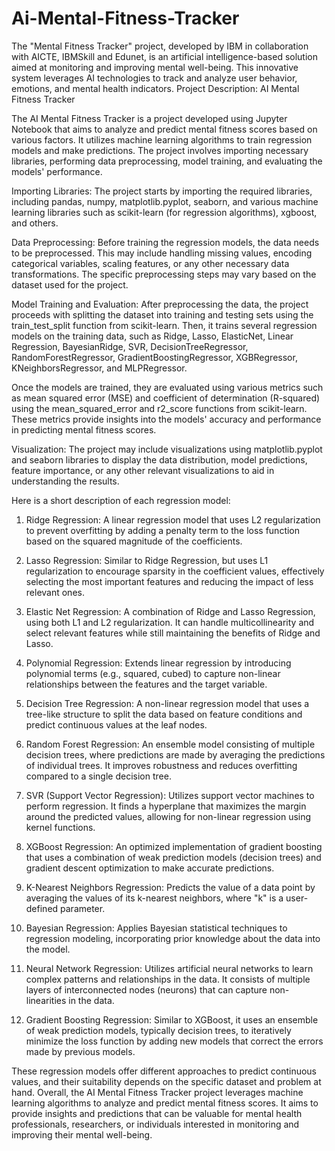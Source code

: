 # Ai-Mental-Fitness-Tracker
The "Mental Fitness Tracker" project, developed by IBM in collaboration with AICTE, IBMSkill and Edunet, is an artificial intelligence-based solution aimed at monitoring and improving mental well-being. This innovative system leverages AI technologies to track and analyze user behavior, emotions, and mental health indicators.
Project Description: AI Mental Fitness Tracker

The AI Mental Fitness Tracker is a project developed using Jupyter Notebook that aims to analyze and predict mental fitness scores based on various factors. It utilizes machine learning algorithms to train regression models and make predictions. The project involves importing necessary libraries, performing data preprocessing, model training, and evaluating the models' performance.

Importing Libraries:
The project starts by importing the required libraries, including pandas, numpy, matplotlib.pyplot, seaborn, and various machine learning libraries such as scikit-learn (for regression algorithms), xgboost, and others.

Data Preprocessing:
Before training the regression models, the data needs to be preprocessed. This may include handling missing values, encoding categorical variables, scaling features, or any other necessary data transformations. The specific preprocessing steps may vary based on the dataset used for the project.

Model Training and Evaluation:
After preprocessing the data, the project proceeds with splitting the dataset into training and testing sets using the train_test_split function from scikit-learn. Then, it trains several regression models on the training data, such as Ridge, Lasso, ElasticNet, Linear Regression, BayesianRidge, SVR, DecisionTreeRegressor, RandomForestRegressor, GradientBoostingRegressor, XGBRegressor, KNeighborsRegressor, and MLPRegressor.

Once the models are trained, they are evaluated using various metrics such as mean squared error (MSE) and coefficient of determination (R-squared) using the mean_squared_error and r2_score functions from scikit-learn. These metrics provide insights into the models' accuracy and performance in predicting mental fitness scores.

Visualization:
The project may include visualizations using matplotlib.pyplot and seaborn libraries to display the data distribution, model predictions, feature importance, or any other relevant visualizations to aid in understanding the results.

Here is a short description of each regression model:

1. Ridge Regression: A linear regression model that uses L2 regularization to prevent overfitting by adding a penalty term to the loss function based on the squared magnitude of the coefficients.

2. Lasso Regression: Similar to Ridge Regression, but uses L1 regularization to encourage sparsity in the coefficient values, effectively selecting the most important features and reducing the impact of less relevant ones.

3. Elastic Net Regression: A combination of Ridge and Lasso Regression, using both L1 and L2 regularization. It can handle multicollinearity and select relevant features while still maintaining the benefits of Ridge and Lasso.

4. Polynomial Regression: Extends linear regression by introducing polynomial terms (e.g., squared, cubed) to capture non-linear relationships between the features and the target variable.

5. Decision Tree Regression: A non-linear regression model that uses a tree-like structure to split the data based on feature conditions and predict continuous values at the leaf nodes.

6. Random Forest Regression: An ensemble model consisting of multiple decision trees, where predictions are made by averaging the predictions of individual trees. It improves robustness and reduces overfitting compared to a single decision tree.

7. SVR (Support Vector Regression): Utilizes support vector machines to perform regression. It finds a hyperplane that maximizes the margin around the predicted values, allowing for non-linear regression using kernel functions.

8. XGBoost Regression: An optimized implementation of gradient boosting that uses a combination of weak prediction models (decision trees) and gradient descent optimization to make accurate predictions.

9. K-Nearest Neighbors Regression: Predicts the value of a data point by averaging the values of its k-nearest neighbors, where "k" is a user-defined parameter.

10. Bayesian Regression: Applies Bayesian statistical techniques to regression modeling, incorporating prior knowledge about the data into the model.

11. Neural Network Regression: Utilizes artificial neural networks to learn complex patterns and relationships in the data. It consists of multiple layers of interconnected nodes (neurons) that can capture non-linearities in the data.

12. Gradient Boosting Regression: Similar to XGBoost, it uses an ensemble of weak prediction models, typically decision trees, to iteratively minimize the loss function by adding new models that correct the errors made by previous models.

These regression models offer different approaches to predict continuous values, and their suitability depends on the specific dataset and problem at hand.
Overall, the AI Mental Fitness Tracker project leverages machine learning algorithms to analyze and predict mental fitness scores. It aims to provide insights and predictions that can be valuable for mental health professionals, researchers, or individuals interested in monitoring and improving their mental well-being.
